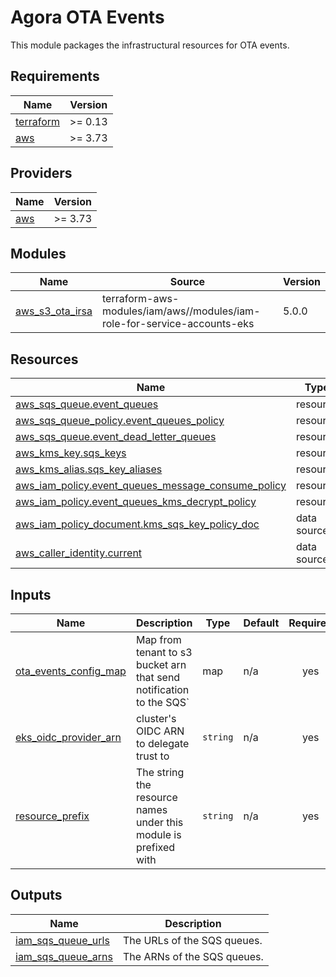 # Agora OTA Events

This module packages the infrastructural resources for OTA events.

## Requirements

| Name | Version |
|------|---------|
| <a name="requirement_terraform"></a> [terraform](#requirement\_terraform) | >= 0.13 |
| <a name="requirement_aws"></a> [aws](#requirement\_aws) | >= 3.73 |

## Providers

| Name | Version |
|------|---------|
| <a name="provider_aws"></a> [aws](#provider\_aws) | >= 3.73 |

## Modules

| Name | Source | Version |
|------|--------|---------|
| <a name="aws_ota_events_irsa"></a> [aws\_s3\_ota\_irsa](#aws\_ota\_events\_irsa) | terraform-aws-modules/iam/aws//modules/iam-role-for-service-accounts-eks | 5.0.0 |

## Resources

| Name | Type |
|------|------|
| [aws_sqs_queue.event_queues](https://registry.terraform.io/providers/hashicorp/aws/latest/docs/resources/sqs_queue) | resource |
| [aws_sqs_queue_policy.event_queues_policy](https://registry.terraform.io/providers/hashicorp/aws/latest/docs/resources/sqs_queue_policy) | resource |
| [aws_sqs_queue.event_dead_letter_queues](https://registry.terraform.io/providers/hashicorp/aws/latest/docs/resources/sqs_queue) | resource |
| [aws_kms_key.sqs_keys](https://registry.terraform.io/providers/hashicorp/aws/latest/docs/resources/kms_key) | resource |
| [aws_kms_alias.sqs_key_aliases](https://registry.terraform.io/providers/hashicorp/aws/latest/docs/resources/kms_alias) | resource |
| [aws_iam_policy.event_queues_message_consume_policy](https://registry.terraform.io/providers/hashicorp/aws/latest/docs/resources/iam_policy) | resource |
| [aws_iam_policy.event_queues_kms_decrypt_policy](https://registry.terraform.io/providers/hashicorp/aws/latest/docs/resources/iam_policy) | resource |
| [aws_iam_policy_document.kms_sqs_key_policy_doc](https://registry.terraform.io/providers/hashicorp/aws/latest/docs/data-sources/iam_policy_document) | data source |
| [aws_caller_identity.current](https://registry.terraform.io/providers/hashicorp/aws/latest/docs/data-sources/caller_identity) | data source |

## Inputs

| Name | Description | Type | Default | Required |
|------|-------------|------|---------|:--------:|
| <a name="input_ota_events_config_map"></a> [ota\_events\_config\_map](#input\_ota\_events\_config\_map) | Map from tenant to s3 bucket arn that send notification to the SQS` | map | n/a | yes |
| <a name="input_eks_oidc_provider_arn"></a> [eks\_oidc\_provider\_arn](#input\_eks\_oidc\_provider\_arn) | cluster's OIDC ARN to delegate trust to | `string` | n/a | yes |
| <a name="input_resource_prefix"></a> [resource\_prefix](#input\_resource\_prefix) | The string the resource names under this module is prefixed with | `string` | n/a | yes |

## Outputs

| Name                                                                                          | Description                                            |
|-----------------------------------------------------------------------------------------------|--------------------------------------------------------|
| <a name="output_sqs_queue_urls"></a> [iam\_sqs\_queue\_urls](#output\_sqs\_queue\_urls)                  | The URLs of the SQS queues.         |
| <a name="output_sqs_queue_arns"></a> [iam\_sqs\_queue\_arns](#output\_sqs\_queue\_arns)                | The ARNs of the SQS queues.       |

